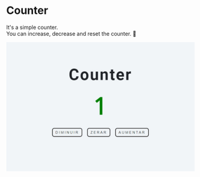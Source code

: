 # Counter
It's a simple counter.
<br>
You can increase, decrease and reset the counter. 🙂

<img src="https://github.com/gabrielMendes21/counter/blob/main/assets/readme-example-image.jpg?raw=true" alt="Counter example" width="500">
